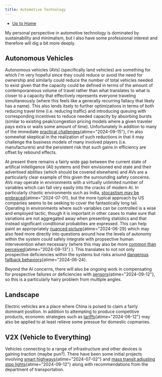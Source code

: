 ```yaml
---
title: Automotive Technology
---
```


- [Up to Home](./)

My personal perspective in automotive technology is dominated
by sustainability and minimalism, but I also have some professional
interest and therefore will dig a bit more deeply.

## Autonomous Vehicles

Autonomous vehicles (AVs) (specifically land vehicles) are something for which
I'm very hopeful since they could reduce or avoid the need for ownership
and similarly could reduce the number of total vehicles needed to exist
given that the capacity could be defined in terms of the amount of
contemporaneous volume of travel rather than what translates to what
is closer to a capacity that effectively represents everyone traveling
simultaneously (where this feels like a generally recurring fallacy
that likely has a name). This also lends itsely to further optimizations
in terms of both reducing travel time (i.e. reducing traffic) and
introducing queuing with corresponding incentives to reduce needed capacity
by absorbing bursts (similar to existing peak/congestion pricing models
where a given traveler pays extra or waits some amount of time).
Unfortunately In addition to many of the immediate
[practical challenges](https://dl.acm.org/doi/pdf/10.1145/3654812 "ACM TechBrief: Automated Vehicles, ACM Technology Policy Council (Issue 10, Winter 2024)"){atime="2024-09-15"},
I'm also somewhat skeptical in the realization of such
reductions in that it may challenge the business models of many involved
players (i.e. manufacturers) and the persistent risk that such gains
in efficiency are offset by rebound effects.

At present there remains a fairly wide gap between the current state
of artifical initelligence (AI) systems and their envisioned end state and
their advertised abilities (which should be covered elsewhere) and AVs are a particularly
clear example of this given the surrounding safety concerns.
AVs may operate in environments with a virtually unlimited number of
variables which can fall very easily into the cracks of modern AI.
In particularly chaotic environments such as India,
[stocastism may be embraced](https://spectrum.ieee.org/india-self-driving-car "Startups Say India Is Ideal for Testing Self-Driving Cars - IEEE Spectrum"){atime="2024-07-01},
but the more typical approach by US companies seems to be seeking to
cover the fantastically long tail.
Operating in environments where such variables can be controlled is
a wise and employed tactic,
though it is important in other cases to make sure
that variations are not aggregated away when presenting statistics and that
instead significant conditional probabilies are expressed. This can help
paint an appropriately
[nuanced picture](https://spectrum.ieee.org/autonomous-vehicles-great-at-straights "Autonomous Vehicles Are Great at Driving Straight - IEEE Spectrum"){atime="2024-06-29}
which may also feed more directly into questions around how the levels of
autonomy within the system could safely integrate with propsective human
intervevention when necessary (where this may also be more
[common than perceived](https://www.nytimes.com/interactive/2024/09/03/technology/zoox-self-driving-cars-remote-control.html "See How Humans Help Self-Driving Cars Navigate City Streets - The New York Times"){atime="2024-09-13"}
). This translates to not not only
prospective deficiencies within the systems but risks around
[dangerous fallback behaviors](https://www.reuters.com/business/autos-transportation/automakers-ask-us-agency-reconsider-emergency-braking-rule-2024-06-24/ "Automakers ask US agency to reconsider emergency braking rule | Reuters"){atime="2024-06-24}.

Beyond the AI concerns, there will also be ongoing work in compensating
for prospective failures or deficiencies with
[sensors](https://spectrum.ieee.org/autonomous-vehicles "Self-Driving Cars Get Better at Driving in the Dark - IEEE Spectrum"){atime="2024-09-12"},
so this is a particularly hairy problem from multiple angles.

## Landscape

Electric vehicles are a place where China is poised to claim a fairly
dominant position. In addition to attempting to produce competitive
products, economic strategies such as
[tariffs](https://www.nytimes.com/2024/06/12/business/eu-china-ev-tariffs.html "E.U. Hits Electric Vehicles From China With Higher Tariffs - The New York Times"){atime="2024-06-12"}
may also be applied to at least relieve some pressue for
domestic copmanies.

## V2X (Vehicle to Everything)

Vehicles connecting to a range of infrastructure and other devices is
gaining traction (maybe pun?). There have been some initial projects 
involving 
[smart highways](https://www.axios.com/2024/07/02/smart-highway-i-94-michigan "Smart highway pilot construction completed in Michigan"){atime="2024-07-02"}
and
[mass transit adjusting stop lights](apnews.com/article/v2x-infrastructure-cars-streets-utah-michigan-texas-4609b3f43768f6726bbb4e5442f40f21 "Cars collect troves of data about traffic and road hazards. Should they share it? | AP News"){atime="2024-09-12"}
along with recommendations from the department of transportation.
